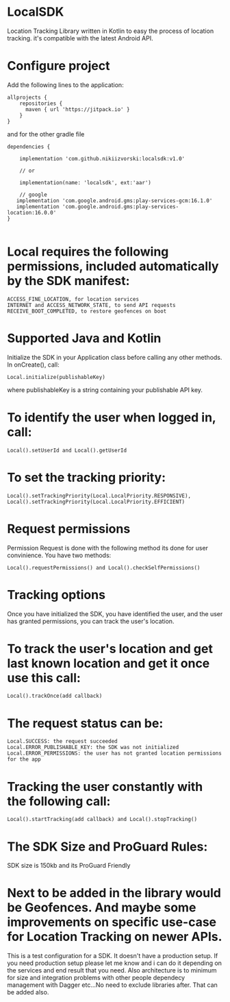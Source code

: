 # LocalSDK
Location Tracking Library written in Kotlin to easy the process of location tracking. it's compatible with the latest Android API. 

# Configure project
Add the following lines to the application:
```
allprojects {
    repositories {
      maven { url 'https://jitpack.io' }
    }
}
```
and for the other gradle file
```
dependencies {

    implementation 'com.github.nikiizvorski:localsdk:v1.0'
          
    // or
          
    implementation(name: 'localsdk', ext:'aar')
          
    // google
   implementation 'com.google.android.gms:play-services-gcm:16.1.0'
   implementation 'com.google.android.gms:play-services-location:16.0.0'
}
  
```

# Local requires the following permissions, included automatically by the SDK manifest:

```
ACCESS_FINE_LOCATION, for location services
INTERNET and ACCESS_NETWORK_STATE, to send API requests
RECEIVE_BOOT_COMPLETED, to restore geofences on boot
```

# Supported Java and Kotlin

Initialize the SDK in your Application class before calling any other methods. In onCreate(), call:

```
Local.initialize(publishableKey)
```

where publishableKey is a string containing your publishable API key.

# To identify the user when logged in, call:

```
Local().setUserId and Local().getUserId
```

# To set the tracking priority:

```
Local().setTrackingPriority(Local.LocalPriority.RESPONSIVE), Local().setTrackingPriority(Local.LocalPriority.EFFICIENT)
```

# Request permissions
Permission Request is done with the following method its done for user convinience. You have two methods: 

```
Local().requestPermissions() and Local().checkSelfPermissions()
```

# Tracking options
Once you have initialized the SDK, you have identified the user, and the user has granted permissions, you can track the user's location.

# To track the user's location and get last known location and get it once use this call:
```
Local().trackOnce(add callback)
```

# The request status can be:

```
Local.SUCCESS: the request succeeded
Local.ERROR_PUBLISHABLE_KEY: the SDK was not initialized
Local.ERROR_PERMISSIONS: the user has not granted location permissions for the app
```

# Tracking the user constantly with the following call:

```
Local().startTracking(add callback) and Local().stopTracking()
```

# The SDK Size and ProGuard Rules:

SDK size is 150kb and its ProGuard Friendly

# Next to be added in the library would be Geofences. And maybe some improvements on specific use-case for Location Tracking on newer APIs.

This is a test configuration for a SDK. It doesn't have a production setup. If you need production setup please let me know and i can do it depending on the services and end result that you need. Also architecture is to minimum for size and integration problems with other people dependecy management with Dagger etc...No need to exclude libraries after. That can be added also. 


